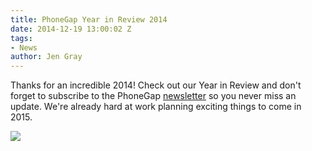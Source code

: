 ```yaml
---
title: PhoneGap Year in Review 2014
date: 2014-12-19 13:00:02 Z
tags:
- News
author: Jen Gray
---
```


Thanks for an incredible 2014! Check out our Year in Review and don't forget to subscribe to the PhoneGap [newsletter](https://confirmsubscription.com/h/y/47F32CED63BCC537) so you never miss an update. We're already hard at work planning exciting things to come in 2015.

![](/blog/uploads/2014-12/phonegap_year_in_review_2014_v3.png)
